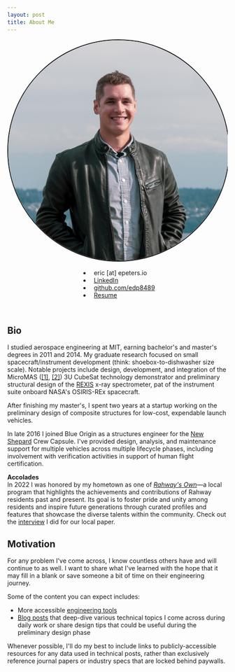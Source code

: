 ```yaml
---
layout: post
title: About Me
---
```


<style>
            .flex-container {
                display: flex;
                flex-wrap: wrap;
                align-items: center;
            }
            .column {
                flex: 45%;
            }
            .column-spacer {
                flex: 10%;
            }
            .circle-image {
                border-radius: 50%;
                border-width: 2px;
                border-color: var(--text);
                border-style: solid;
                overflow: hidden;
                width: 100%;
                height: auto;
                object-fit: cover;
            }
            .vertical-center {
                display: flex;
                flex-direction: column;
                justify-content: center;
                align-items: center;
                height: 100%;
            }
</style>
<link rel="stylesheet" href="https://cdnjs.cloudflare.com/ajax/libs/font-awesome/4.7.0/css/font-awesome.min.css">

<div class="flex-container">
  <div class="column">
    <img src="assets/profile_pic.jpeg" alt="Eric Peters" class="circle-image">
  </div>

  <div class="column vertical-center">
    <ul class="fa-ul">
      <li><i class="fa fa-envelope" >&nbsp;&nbsp;</i>eric [at] epeters.io</li>
      <li><i class="fa fa-linkedin" >&nbsp;&nbsp;</i><a href="https://www.linkedin.com/in/e-d-p" target="_blank">LinkedIn</a></li>
      <li><i class="fa fa-github" >&nbsp;&nbsp;</i><a href="https://github.com/edp8489" target="_blank">github.com/edp8489</a></li>
      <li><i class="fa fa-file-text-o" >&nbsp;&nbsp;</i><a href="/assets/epeters_cv_2023-08-17.pdf">Resume</a></li>
    </ul>
      &nbsp;<br />
    <div text-align="center">
      <span style="margin: auto; width:20%">
        <script type="text/javascript" src="https://cdnjs.buymeacoffee.com/1.0.0/button.prod.min.js"
          data-name="bmc-button" data-slug="epetersio" data-color="#5F7FFF" data-emoji="👨🏻‍💻" data-font="Cookie"
          data-text="Buy me a coffee" data-outline-color="#000000" data-font-color="#ffffff"
          data-coffee-color="#FFDD00"></script>
      </span>
    </div>
  </div>
</div>

## Bio

I studied aerospace engineering at MIT, earning bachelor's and master's degrees in 2011 and 2014. My graduate research focused on small spacecraft/instrument development (think: shoebox-to-dishwasher size scale). Notable projects include design, development, and integration of the MicroMAS (<a href="https://beaverworks.ll.mit.edu/CMS/bw/projectmicromas" target="_blank">[1]</a>, <a href="https://www.ll.mit.edu/news/micromas-cubesat-technology-provides-fresh-approach-weather-forecasting" target="_blank">[2]</a>) 3U CubeSat technology demonstrator and preliminary structural design of the <a href="https://www.asteroidmission.org/?attachment_id=1205#main" target="_blank">REXIS</a> x-ray spectrometer, pat of the instrument suite onboard NASA's OSIRIS-REx spacecraft.

After finishing my master's, I spent two years at a startup working on the preliminary design of composite structures for low-cost, expendable launch vehicles.

In late 2016 I joined Blue Origin as a structures engineer for the <a href="https://www.blueorigin.com/new-shepard/" target="_blank">New Shepard</a> Crew Capsule. I've provided design, analysis, and maintenance support for multiple vehicles across multiple lifecycle phases, including involvement with verification activities in support of human flight certification.

**Accolades**  
In 2022 I was honored by my hometown as one of <a href="https://www.rahwaysown.com/poster-gallery" target="_blank"><i>Rahway's Own</i></a>&mdash;a local program that highlights the achievements and contributions of Rahway residents past and present. Its goal is to foster pride and unity among residents and inspire future generations through curated profiles and features that showcase the diverse talents within the community. Check out the <a href="https://www.tapinto.net/towns/rahway/sections/meet-your-neighbors/articles/tapinto-rahway-interviews-aerospace-engineer-and-rahway-s-own-eric-peters" target="_blank">interview</a> I did for our local paper.

## Motivation

For any problem I've come across, I know countless others have and will continue to as well. I want to share what I've learned with the hope that it may fill in a blank or save someone a bit of time on their engineering journey.

Some of the content you can expect includes:

- More accessible [engineering tools](/portfolio.md)
- [Blog posts](/posts.md) that deep-dive various technical topics I come across during daily work or share design tips that could be useful during the preliminary design phase

Whenever possible, I'll do my best to include links to publicly-accessible resources for any data used in technical posts, rather than exclusively reference journal papers or industry specs that are locked behind paywalls.
